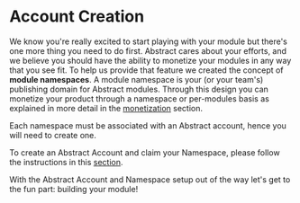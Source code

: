 # Account Creation

We know you're really excited to start playing with your module but there's one more thing you need to do first.
Abstract cares about your efforts, and we believe you should have the ability to monetize your modules in any way that
you see fit. To help us provide that feature we created the concept of **module namespaces**. A module namespace is
your (or your team's) publishing domain for Abstract modules. Through this design you can monetize your product through
a namespace or per-modules basis as explained in more detail in the [monetization](../5_platform/6_monetization.md) section.

Each namespace must be associated with an Abstract account, hence you will need to create one.

To create an Abstract Account and claim your Namespace, please follow the instructions in
this [section](../5_platform/4_account_console.md#accessing-the-account-console).

With the Abstract Account and Namespace setup out of the way let's get to the fun part: building your module!